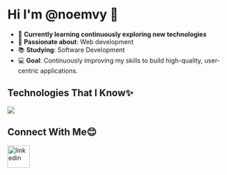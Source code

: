 
<!--h1 without bottom border-->
<div id="user-content-toc">
  <h1>Hi I'm @noemvy 🍒</h1>
</div>

<!--Intro start-->

- 🌱 **Currently learning continuously exploring new technologies**
- 🧠 **Passionate about**: Web development
- 📚 **Studying**: Software Development
- 💻 **Goal**: Continuously improving my skills to build high-quality, user-centric applications.
<!--Intro end-->

<!--h1 without bottom border-->
<div id="user-content-toc">
  <h2>Technologies That I Know✨</h2>
</div>

<!--tech stack icons-->
<p >
  <a href="https://skillicons.dev">
    <img src="https://skillicons.dev/icons?i=git,tailwind,js,php,mysql,laravel,nodejs,express.js" />
  </a>
</p>


<div id="user-content-toc">
  <h2>Connect With Me😊</h2>
</div>

<!--icons and links-->
<p >
<a href="https://www.linkedin.com/in/noemvy/" target="blank"><img align="center" src="https://user-images.githubusercontent.com/88904952/234979284-68c11d7f-1acc-4f0c-ac78-044e1037d7b0.png" alt="linkedin" height="50" width="50" /></a>

  
</p>


